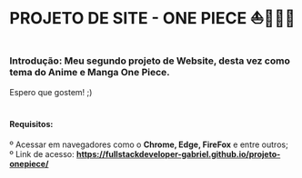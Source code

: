 # PROJETO DE SITE - ONE PIECE ⛵🌊🏴‍☠️

# <h3>Introdução: Meu segundo projeto de Website, desta vez como tema do Anime e Manga One Piece.
Espero que gostem! ;)</h3>

# <h4>Requisitos: <br>
º Acessar em navegadores como o <strong>Chrome, Edge, FireFox</strong> e entre outros; <br>
º Link de acesso: <strong>https://fullstackdeveloper-gabriel.github.io/projeto-onepiece/</strong>
</h4>
